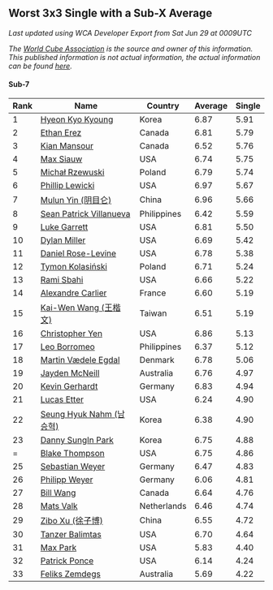 ## Worst 3x3 Single with a Sub-X Average

*Last updated using WCA Developer Export from Sat Jun 29 at 0009UTC*

*The [World Cube Association](https://www.worldcubeassociation.org) is the source and owner of this information. This published information is not actual information, the actual information can be found [here](https://www.worldcubeassociation.org/results).*

#### Sub-7

|Rank|Name|Country|Average|Single|  
|--|--|--|--|--|  
|1|[Hyeon Kyo Kyoung](https://www.worldcubeassociation.org/persons/2013KYOU01)|Korea|6.87|5.91|  
|2|[Ethan Erez](https://www.worldcubeassociation.org/persons/2017EREZ01)|Canada|6.81|5.79|  
|3|[Kian Mansour](https://www.worldcubeassociation.org/persons/2015MANS03)|Canada|6.52|5.76|  
|4|[Max Siauw](https://www.worldcubeassociation.org/persons/2017SIAU02)|USA|6.74|5.75|  
|5|[Michał Rzewuski](https://www.worldcubeassociation.org/persons/2014RZEW01)|Poland|6.79|5.74|  
|6|[Phillip Lewicki](https://www.worldcubeassociation.org/persons/2012LEWI01)|USA|6.97|5.67|  
|7|[Mulun Yin (阴目仑)](https://www.worldcubeassociation.org/persons/2009YINM01)|China|6.96|5.66|  
|8|[Sean Patrick Villanueva](https://www.worldcubeassociation.org/persons/2017VILL41)|Philippines|6.42|5.59|  
|9|[Luke Garrett](https://www.worldcubeassociation.org/persons/2017GARR05)|USA|6.81|5.50|  
|10|[Dylan Miller](https://www.worldcubeassociation.org/persons/2015MILL01)|USA|6.69|5.42|  
|11|[Daniel Rose-Levine](https://www.worldcubeassociation.org/persons/2015ROSE01)|USA|6.78|5.38|  
|12|[Tymon Kolasiński](https://www.worldcubeassociation.org/persons/2016KOLA02)|Poland|6.71|5.24|  
|13|[Rami Sbahi](https://www.worldcubeassociation.org/persons/2011SBAH01)|USA|6.66|5.22|  
|14|[Alexandre Carlier](https://www.worldcubeassociation.org/persons/2012CARL03)|France|6.60|5.19|  
|15|[Kai-Wen Wang (王楷文)](https://www.worldcubeassociation.org/persons/2015WANG09)|Taiwan|6.51|5.19|  
|16|[Christopher Yen](https://www.worldcubeassociation.org/persons/2016YENC01)|USA|6.86|5.13|  
|17|[Leo Borromeo](https://www.worldcubeassociation.org/persons/2015BORR01)|Philippines|6.37|5.12|  
|18|[Martin Vædele Egdal](https://www.worldcubeassociation.org/persons/2013EGDA02)|Denmark|6.78|5.06|  
|19|[Jayden McNeill](https://www.worldcubeassociation.org/persons/2012MCNE01)|Australia|6.76|4.97|  
|20|[Kevin Gerhardt](https://www.worldcubeassociation.org/persons/2013GERH01)|Germany|6.83|4.94|  
|21|[Lucas Etter](https://www.worldcubeassociation.org/persons/2011ETTE01)|USA|6.24|4.90|  
|22|[Seung Hyuk Nahm (남승혁)](https://www.worldcubeassociation.org/persons/2013NAHM01)|Korea|6.38|4.90|  
|23|[Danny SungIn Park](https://www.worldcubeassociation.org/persons/2015PARK13)|Korea|6.75|4.88|  
|=|[Blake Thompson](https://www.worldcubeassociation.org/persons/2010THOM03)|USA|6.75|4.86|  
|25|[Sebastian Weyer](https://www.worldcubeassociation.org/persons/2010WEYE02)|Germany|6.47|4.83|  
|26|[Philipp Weyer](https://www.worldcubeassociation.org/persons/2010WEYE01)|Germany|6.06|4.81|  
|27|[Bill Wang](https://www.worldcubeassociation.org/persons/2010WANG68)|Canada|6.64|4.76|  
|28|[Mats Valk](https://www.worldcubeassociation.org/persons/2007VALK01)|Netherlands|6.46|4.74|  
|29|[Zibo Xu (徐子博)](https://www.worldcubeassociation.org/persons/2014XUZI01)|China|6.55|4.72|  
|30|[Tanzer Balimtas](https://www.worldcubeassociation.org/persons/2013BALI01)|USA|6.70|4.64|  
|31|[Max Park](https://www.worldcubeassociation.org/persons/2012PARK03)|USA|5.83|4.40|  
|32|[Patrick Ponce](https://www.worldcubeassociation.org/persons/2012PONC02)|USA|6.14|4.24|  
|33|[Feliks Zemdegs](https://www.worldcubeassociation.org/persons/2009ZEMD01)|Australia|5.69|4.22|  
